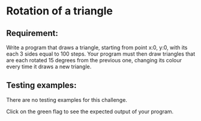 # Rotation of a triangle

## Requirement:

Write a program that draws a triangle, starting from point x:0, y:0, with its each 3 sides equal to 100 steps. Your program must then draw triangles that are each rotated 15 degrees from the previous one, changing its colour every time it draws a new triangle.


## Testing examples:

There are no testing examples for this challenge.

Click on the green flag to see the expected output of your program.
